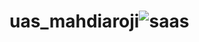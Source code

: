 # uas_mahdiaroji![saas](https://github.com/diar19/uas_mahdiaroji/assets/106435687/44aaf97c-0e9c-4dc2-b363-05a66b91eef2)
